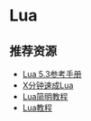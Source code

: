 # Lua

## 推荐资源

- [Lua 5.3参考手册](http://cloudwu.github.io/lua53doc/)
- [X分钟速成Lua](http://learnxinyminutes.com/docs/zh-cn/lua-cn/)
- [Lua简明教程](http://coolshell.cn/articles/10739.html)
- [Lua教程](http://wiki.jikexueyuan.com/project/lua/)

